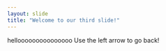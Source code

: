 ```yaml
---
layout: slide
title: "Welcome to our third slide!"
---
```

hellooooooooooooooo
Use the left arrow to go back!